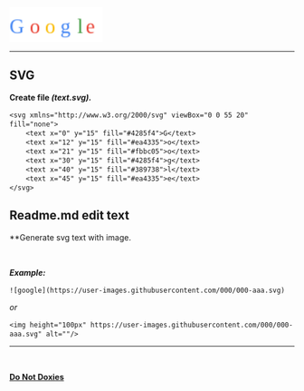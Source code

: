 <img height="60px" src="https://raw.githubusercontent.com/ZazerConer/dnd/main/file/text/dnd.svg" alt=""/>

<hr>

## SVG <text>

**Create file _(text.svg)._**

```rubi
<svg xmlns="http://www.w3.org/2000/svg" viewBox="0 0 55 20" fill="none">
    <text x="0" y="15" fill="#4285f4">G</text>
    <text x="12" y="15" fill="#ea4335">o</text>
    <text x="21" y="15" fill="#fbbc05">o</text>
    <text x="30" y="15" fill="#4285f4">g</text>
    <text x="40" y="15" fill="#389738">l</text>
    <text x="45" y="15" fill="#ea4335">e</text>
</svg>
```

## Readme.md edit text

**Generate svg text with image.

<br>

**_Example:_**

```rubi
![google](https://user-images.githubusercontent.com/000/000-aaa.svg)
```

_or_

```rubi
<img height="100px" https://user-images.githubusercontent.com/000/000-aaa.svg" alt=""/>
```

<hr>
<br>

**[Do Not Doxies](https://github.com/ZazerConer/dnd)**
